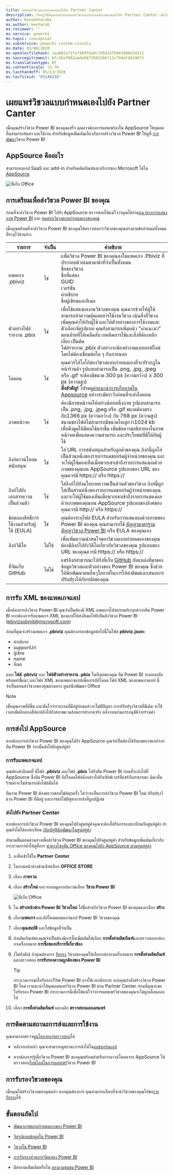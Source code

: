 ```yaml
---
title: เผยแพร่วิชวลแบบกำหนดเองไปยัง Partner Canter
description: เรียนรู้วิธีที่คุณสามารถเผยแพร่วิชวลแบบกำหนดเองของคุณไปยัง Partner Canter เพื่อให้บุคคลอื่นสามารถค้นหาและใช้งาน
author: KesemSharabi
ms.author: kesharab
ms.reviewer: ''
ms.service: powerbi
ms.topic: conceptual
ms.subservice: powerbi-custom-visuals
ms.date: 03/08/2020
ms.openlocfilehash: 1aa682a71fe7469f8a9c7d5415fb843400e5d312
ms.sourcegitcommit: bfc2baf862aade6873501566f13c744efdd146f3
ms.translationtype: HT
ms.contentlocale: th-TH
ms.lasthandoff: 05/13/2020
ms.locfileid: "83148330"
---
```

# <a name="publish-power-bi-visuals-to-partner-center"></a>เผยแพร่วิชวลแบบกำหนดเองไปยัง Partner Canter

เมื่อคุณสร้างวิชวล Power BI ของคุณเสร็จ คุณอาจต้องการเผยแพร่ลงใน AppSource ให้บุคคลอื่นสามารถค้นหา และใช้งาน สำหรับข้อมูลเพิ่มเติมเกี่ยวกับการสร้างวิชวล Power BI ให้ดูที่ [การพัฒนา](custom-visual-develop-tutorial.md)วิชวล Power BI

## <a name="what-is-appsource"></a>AppSource คืออะไร

สามารถหาแอป SaaS และ add-in สำหรับผลิตภัณฑ์และบริการของ Microsoft ได้ใน [AppSource](https://appsource.microsoft.com/marketplace/apps?product=power-bi-visuals)

![ที่เก็บ Office](media/office-store/appsource-01.png)

## <a name="preparing-to-submit-your-power-bi-visual"></a>การเตรียมเพื่อส่งวิชวล Power BI ของคุณ

ก่อนที่จะส่งวิชวล Power BI ไปยัง AppSource ตรวจสอบให้แน่ใจว่าคุณได้อ่าน[แนวทางการแสดงภาพ Power BI](guidelines-powerbi-visuals.md) และ [ทดสอบวิชวลแบบกำหนดเองของคุณ](./submission-testing.md)

เมื่อคุณพร้อมที่จะส่งวิชวล Power BI ของคุณให้ตรวจสอบว่าวิชวลของคุณตรงตามข้อกำหนดทั้งหมดที่ระบุไว้ด้านล่าง

| รายการ | จำเป็น | คำอธิบาย |
| --- | --- | --- |
| แพคเกจ .pbiviz |ใช่ |แพ็ควิชวล Power BI ของคุณลงในแพคเกจ .Pbiviz ที่ประกอบด้วยเมตาดาต้าที่จำเป็นทั้งหมด<br>ชื่อของวิชวล<br>ชื่อที่แสดง<br>GUID<br>เวอร์ชัน<br>คำอธิบาย<br>ชื่อผู้เขียนและอีเมล |
| ตัวอย่างไฟล์รายงาน .pbix |ใช่ |เพื่อใช้แสดงผลงานวิชวลของคุณ คุณควรช่วยให้ผู้ใช้สามารถทำความคุ้นเคยการใช้งานวิชวล เน้นสิ่งที่วิชวลเพิ่มคุณค่าให้กับผู้ใช้ และให้ตัวอย่างของการใช้งานและ ตัวเลือกจัดรูปแบบ คุณยังสามารถเพิ่มหน้า *"คำแนะนำ"* ตอนท้ายที่ให้เคล็ดลับ เทคนิคการใช้และสิ่งที่ต้องหลีกเลี่ยง เป็นต้น<br>ไฟล์รายงาน .pbix ตัวอย่างจะต้องทำงานแบบออฟไลน์ โดยไม่ต้องเชื่อมต่อใด ๆ กับภายนอก |
| ไอคอน |ใช่ |คุณควรใส่โลโก้ของวิชวลแบบกำหนดเองที่จะปรากฏในหน้าร้านค้า รูปแบบสามารถเป็น .png, .jpg, .jpeg หรือ .gif จะต้องมีขนาด 300 px (ความกว้าง) x 300 px (ความสูง)<BR>**สิ่งสำคัญ!** โปรดดู[คำแนะนำการเก็บภาพใน Appsource](https://docs.microsoft.com/office/dev/store/craft-effective-appsource-store-images) อย่างระมัดระวังก่อนที่จะส่งไอคอน |
| ภาพหน้าจอ |ใช่ |ต้องมีภาพหน้าจอให้อย่างน้อยหนึ่งภาพ รูปแบบสามารถเป็น .png, .jpg, .jpeg หรือ .gif ขนาดต้องตรงกับ1366 px (ความกว้าง) กับ 768 px (ความสูง) ขนาดของไฟล์ไม่สามารถมีขนาดใหญ่กว่า1024 kb<br>เพื่อดึงดูดให้มีคนใช้มากขึ้น เพิ่มข้อความอธิบายลงในภาพหน้าจอเพื่อแสดงความสามารถ และประโยชน์ที่มีให้กับผู้ใช้ |
| ลิงก์ดาวน์โหลดสนับสนุน |ใช่ |ใส่ URL การสนับสนุนสำหรับลูกค้าของคุณ ลิงก์นี้ถูกใส่เป็นส่วนหนึ่งของรายการแดชบอร์ดผู้จำหน่ายของคุณ และจะให้ผู้ใช้มองเห็นเมื่อพวกเขาเข้าถึงรายการแสดงผลด้วยภาพของคุณบน AppSource รูปแบบของ URL ของคุณควรมี https:// หรือ https:// |
| ลิงก์ไปยังเอกสารความเป็นส่วนตัว |ใช่ |ใส่ลิงก์ไปยังนโยบายความเป็นส่วนตัวของวิชวล ลิงก์นี้ถูกใส่เป็นส่วนหนึ่งของรายการแดชบอร์ดผู้จำหน่ายของคุณ และจะให้ผู้ใช้มองเห็นเมื่อพวกเขาเข้าถึงรายการแสดงผลด้วยภาพของคุณบน AppSource รูปแบบของลิงค์ของคุณควรมี http:// หรือ https:// |
| ข้อตกลงสิทธิ์การใช้งานสำหรับผู้ใช้ (EULA) |ใช่ |คุณต้องระบุไฟล์ EULA สำหรับการแสดงผลด้วยภาพของ Power BI ของคุณ คุณสามารถใช้ [สัญญามาตรฐาน](https://go.microsoft.com/fwlink/?linkid=2041178) [สัญญาวิชวล Power BI](https://visuals.azureedge.net/app-store/Power%20BI%20-%20Default%20Custom%20Visual%20EULA.pdf) หรือ EULA ของคุณเอง |
| ลิงก์วิดีโอ |ไม่ใช่ |เพื่อเพิ่มความน่าสนใจของวิชวลแบบกำหนดเองของคุณ ต้องมีลิงก์ไปยังวิดีโอเกี่ยวกับวิชวลของคุณ รูปแบบของ URL ของคุณควรมี https:// หรือ https:// |
| ที่จัดเก็บ GitHub |ไม่ใช่ |แชร์ลิงก์สาธารณะไปยังที่เก็บ [GitHub](https://www.github.com) กับแหล่งที่มาของข้อมูลวิชวลและตัวอย่างของ Power BI ของคุณ ซึ่งช่วยให้นักพัฒนาคนอื่นๆโอกาสในการให้คำติชมและเสนอการปรับปรุงให้กับรหัสของคุณ |

## <a name="getting-an-app-package-xml"></a>การรับ XML ของแพคเกจแอป

เมื่อต้องการส่งวิชวล Power BI คุณจำเป็นต้องมี XML แพคเกจโปรแกรมประยุกต์จากทีม Power BI หากต้องการรับแพคเกจ XML ของแอปให้ส่งอีเมลไปยังทีมส่งวิชวล Power BI ([pbivizsubmit@microsoft.com](mailto:pbivizsubmit@microsoft.com))

ก่อนที่คุณจะสร้างแพคเกจ **.pbiviz** คุณต้องกรอกข้อมูลต่อไปนี้ในไฟล์ **pbiviz.json:**
* คำอธิบาย
* supportUrl
* ผู้เขียน
* name
* อีเมล

แนบ **ไฟล์ .pbiviz** และ **ไฟล์ตัวอย่างรายงาน .pbix** ในอีเมลของคุณ ทีม Power BI จะตอบกลับพร้อมคำชี้แนะ และไฟล์ XML ของแพคเกจแอปเพื่อการอัปโหลด ไฟล์ XML ของแพคเกจแอป นี้จำเป็นตอนส่งวิชวลของคุณผ่านทาง ศูนย์นักพัฒนา Office

> [!NOTE]
> เพื่อคุณภาพที่ดีขึ้น และมั่นใจว่ารายงานที่มีอยู่ก่อนแล้วจะไม่มีปัญหา การปรับปรุงวิชวลที่มีเดิม จะใช้เวลาเพิ่มอีกสองสัปดาห์ถึงไปยังสภาพแวดล้อมการทำงานจริง หลังจากผ่านการอนุมัติจากร้านค้า

## <a name="submitting-to-appsource"></a>การส่งไป AppSource

หากต้องการส่งวิชวล Power BI ของคุณไปยัง AppSource คุณจำเป็นต้องได้รับแพคเกจแอปจากทีม Power BI จากนั้นส่งไปยังศูนย์คู่ค้า 

### <a name="getting-the-app-package"></a>การรับแพคเกจแอป

คุณต้องส่งอีเมลที่ มีไฟล์ **.pbiviz** และไฟล์ **.pbix** ไปยังทีม Power BI ก่อนที่จะส่งไปที่ AppSource ซึ่งทีม Power BI อัปโหลดไฟล์ดังกล่าวไปยังเซิร์ฟเวอร์ที่แชร์กับสาธารณะ มิฉะนั้นร้านค้าจะไม่สามารถดึงไฟล์นั้นได้ 

ทีมงาน Power BI ต้องตรวจสอบไฟล์ทุกครั้ง ไม่ว่าจะเป็นการส่งวิชวล Power BI ใหม่ ปรับปรุงวิชวล Power BI ที่มีอยู่ และการแก้ไขปัญหาการส่งที่ถูกปฏิเสธ

### <a name="submitting-to-partner-center"></a>ส่งไปยัง Partner Center

หากต้องการส่งวิชวล Power BI ของคุณไปยังศูนย์คู่ค้าคุณจะต้องได้รับการลงทะเบียนกับศูนย์คู่ค้า ถ้าคุณยังไม่ได้ลงทะเบียน [เปิดบัญชีนักพัฒนาในศูนย์คู่ค้า](https://docs.microsoft.com/office/dev/store/open-a-developer-account)

ทำตามขั้นตอนด้านล่างเพื่อส่งวิชวล Power BI ของคุณไปยังศูนย์คู่ค้า สำหรับข้อมูลเพิ่มเติมเกี่ยวกับกระบวนการส่งให้ดูที่การ [นำทางโซลูชัน Office ของคุณไปยัง AppSource ผ่านศูนย์คู่ค้า](https://docs.microsoft.com/office/dev/store/use-partner-center-to-submit-to-appsource)

1. ลงชื่อเข้าใช้ใน **Partner Center**

2. ในบานหน้าต่างด้านซ้ายเลือก **OFFICE STORE**

3. เลือก **ภาพรวม**

4. เลือก **สร้างใหม่** และจากเมนูดรอปดาวน์เลือก **วิชวล Power BI**

    ![ที่เก็บ Office](media/office-store/power-bi-visual.png)

5. ใน **สร้างหน้าต่าง Power BI วิชวลใหม่** ใส่ชื่อสำหรับวิชวล Power BI ของคุณและเลือก **สร้าง**

6. เลือก**แพคเกจ** และอัปโหลดแพคเกจแอป Power BI วิชวลของคุณ

7. เลือก**คุณสมบัติ** และใส่ข้อมูลที่จำเป็น

8. ถ้าผลิตภัณฑ์ของคุณจำเป็นต้องมีการซื้อเพิ่มเติมให้เลือก  **การตั้งค่าผลิตภัณฑ์**และตรวจสอบกล่องกาเครื่องหมาย **การซื้อของบริการที่เกี่ยวข้อง**

9. (ไม่บังคับ) ถ้าคุณต้องการ [รับรอง](power-bi-custom-visuals-certified.md) วิชวลของคุณให้เลือกกล่องกาเครื่องหมาย **การตั้งค่าผลิตภัณฑ์** และตรวจสอบ **การรับรองความถูกต้องของ Power BI**
    >[!TIP]
    >กระบวนการขอใบรับรองThe Power BI อาจใช้เวลาสักระยะ หากคุณกำลังสร้างวิชวล Power BI ใหม่ เราแนะนำให้คุณเผยแพร่วิชวล Power BI ผ่าน Partner Center ก่อนที่คุณจะขอใบรับรอง Power BI กระบวนการนี้เพื่อให้แน่ใจว่าการเผยแพร่วิชวลของคุณจะไม่ถูกเลื่อนออกไป

10. เลือก **การตั้งค่าผลิตภัณฑ์** และคลิก **ตรวจสอบและเผยแพร่**


## <a name="tracking-submission-status-and-usage"></a>การติดตามสถานะการส่งและการใช้งาน

คุณสามารถตรวจดู[นโยบายการตรวจสอบ](https://docs.microsoft.com/legal/marketplace/certification-policies#1180-power-bi-visuals)ได้

* หลังจากส่งแล้ว คุณจะสามารถดูสถานะการส่งได้ใน[แดชบอร์ดแอป](https://sellerdashboard.microsoft.com/Application/Summary/)

* หากต้องการรู้เมื่อวิชวล Power BI ของคุณพร้อมสำหรับการดาวน์โหลดจาก AppSource ให้ตรวจสอบ[ไทม์ไลน์ในการเผยแพร่](power-bi-custom-visuals-certified.md#publication-timeline)วิชวล Power BI

## <a name="certify-your-visual"></a>การรับรองวิชวลของคุณ

เมื่อคุณได้สร้างวิชวลของคุณแล้ว หากคุณต้องการ คุณสามารถเลือกที่จะนำวิชวลของคุณไปขอ[การรับรอง](power-bi-custom-visuals-certified.md)ได้

## <a name="next-steps"></a>ขั้นตอนถัดไป

* [พัฒนาภาพแบบกำหนดเองของ Power BI](custom-visual-develop-tutorial.md)

* [จัดรูปแบบข้อมูลใน Power BI](../../visuals/power-bi-report-visualizations.md)  

* [วิชวลใน Power BI](power-bi-custom-visuals.md)  

* [การรับรองส่วนการจัดแสดง Power BI](power-bi-custom-visuals-certified.md)

* มีคำถามเพิ่มเติมหรือไม่ [ลองถามชุมชน Power BI](https://community.powerbi.com/)
